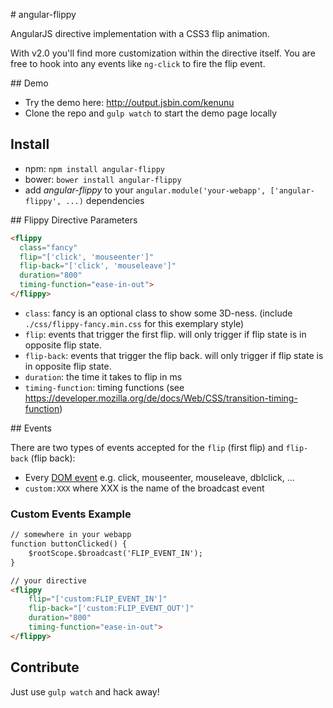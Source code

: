 # angular-flippy

AngularJS directive implementation with a CSS3 flip animation.

With v2.0 you'll find more customization within the directive itself. You are free to hook into any events like `ng-click` to fire the flip event.

## Demo

* Try the demo here: http://output.jsbin.com/kenunu
* Clone the repo and `gulp watch` to start the demo page locally

## Install

* npm: `npm install angular-flippy`
* bower: `bower install angular-flippy`
* add *angular-flippy* to your `angular.module('your-webapp', ['angular-flippy', ...)` dependencies

## Flippy Directive Parameters

```html
<flippy
  class="fancy"
  flip="['click', 'mouseenter']"
  flip-back="['click', 'mouseleave']"
  duration="800"
  timing-function="ease-in-out">
</flippy>
```
* `class`: fancy is an optional class to show some 3D-ness. (include `./css/flippy-fancy.min.css` for this exemplary style)
* `flip`: events that trigger the first flip. will only trigger if flip state is in opposite flip state.
* `flip-back`: events that trigger the flip back. will only trigger if flip state is in opposite flip state.
* `duration`: the time it takes to flip in ms
* `timing-function`: timing functions (see https://developer.mozilla.org/de/docs/Web/CSS/transition-timing-function)

## Events

There are two types of events accepted for the `flip` (first flip) and `flip-back` (flip back):
* Every [DOM event](https://en.wikipedia.org/wiki/DOM_events) e.g. click, mouseenter, mouseleave, dblclick, ...
* `custom:XXX` where XXX is the name of the broadcast event


### Custom Events Example
```html
// somewhere in your webapp
function buttonClicked() {
    $rootScope.$broadcast('FLIP_EVENT_IN');
}

// your directive
<flippy
    flip="['custom:FLIP_EVENT_IN']"
    flip-back="['custom:FLIP_EVENT_OUT']"
    duration="800"
    timing-function="ease-in-out">
</flippy>
```

## Contribute

Just use `gulp watch` and hack away!

